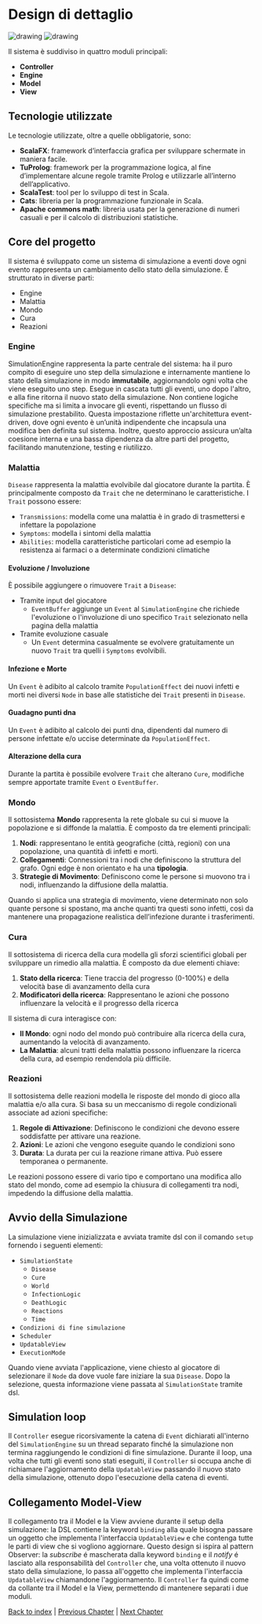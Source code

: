 # Design di dettaglio

<img src="package.drawio.png" alt="drawing" style="max-height:600px;"/>

<img src="detailedArc.drawio.png" alt="drawing"/>

Il sistema è suddiviso in quattro moduli principali:
- **Controller**
- **Engine**
- **Model**
- **View**


## Tecnologie utilizzate
Le tecnologie utilizzate, oltre a quelle obbligatorie, sono:
- **ScalaFX**: framework d’interfaccia grafica per sviluppare schermate in maniera facile.
- **TuProlog**: framework per la programmazione logica, al fine d’implementare alcune regole tramite Prolog e utilizzarle all’interno dell’applicativo.
- **ScalaTest**: tool per lo sviluppo di test in Scala.
- **Cats**: libreria per la programmazione funzionale in Scala.
- **Apache commons math**: libreria usata per la generazione di numeri casuali e per il calcolo di distribuzioni statistiche.

## Core del progetto
Il sistema é sviluppato come un sistema di simulazione a eventi dove ogni evento rappresenta un cambiamento dello stato della simulazione.
É strutturato in diverse parti:
- Engine
- Malattia
- Mondo
- Cura
- Reazioni

### Engine
SimulationEngine rappresenta la parte centrale del sistema: ha il puro compito di eseguire uno step della
simulazione e internamente mantiene lo stato della simulazione in modo **immutabile**, aggiornandolo ogni volta che viene eseguito uno step.
Esegue in cascata tutti gli eventi, uno dopo l'altro, e alla fine ritorna il nuovo stato della simulazione.
Non contiene logiche specifiche ma si limita a invocare gli eventi, rispettando un flusso di simulazione prestabilito.
Questa impostazione riflette un'architettura event-driven, dove ogni evento è un’unità indipendente che incapsula una modifica ben definita sul sistema.
Inoltre, questo approccio assicura un’alta coesione interna e una bassa dipendenza da altre parti del progetto,
facilitando manutenzione, testing e riutilizzo.

### Malattia
`Disease` rappresenta la malattia evolvibile dal giocatore durante la partita.
È principalmente composto da `Trait` che ne determinano le caratteristiche.
I `Trait` possono essere:
- `Transmissions`: modella come una malattia è in grado di trasmettersi e infettare la popolazione
- `Symptoms`: modella i sintomi della malattia
- `Abilities`: modella caratteristiche particolari come ad esempio la resistenza ai farmaci o a determinate condizioni climatiche

#### Evoluzione / Involuzione
È possibile aggiungere o rimuovere `Trait` a `Disease`:
- Tramite input del giocatore
  - `EventBuffer` aggiunge un `Event` al `SimulationEngine` che richiede l'evoluzione o l'involuzione 
  di uno specifico `Trait` selezionato nella pagina della malattia
- Tramite evoluzione casuale
  - Un `Event` determina casualmente se evolvere gratuitamente un nuovo `Trait` tra quelli i `Symptoms` evolvibili.

#### Infezione e Morte
Un `Event` è adibito al calcolo tramite `PopulationEffect` dei nuovi infetti e morti nei diversi `Node` in base alle statistiche 
dei `Trait` presenti in `Disease`.

#### Guadagno punti dna
Un `Event` è adibito al calcolo dei punti dna, dipendenti dal numero di persone infettate e/o uccise 
determinate da `PopulationEffect`.

#### Alterazione della cura
Durante la partita è possibile evolvere `Trait` che alterano `Cure`, modifiche sempre apportate tramite `Event` o `EventBuffer`.

### Mondo
Il sottosistema **Mondo** rappresenta la rete globale su cui si muove la popolazione e si diffonde la malattia.
È composto da tre elementi principali:
1. **Nodi**: rappresentano le entità geografiche (città, regioni) con una popolazione, una quantità di infetti e morti.
2. **Collegamenti**: Connessioni tra i nodi che definiscono la struttura del grafo. Ogni edge è non orientato e ha una **tipologia**.
3. **Strategie di Movimento**: Definiscono come le persone si muovono tra i nodi, influenzando la diffusione della malattia.

Quando si applica una strategia di movimento, viene determinato non solo quante persone si spostano,
ma anche quanti tra questi sono infetti, così da mantenere una propagazione realistica dell’infezione durante i trasferimenti.


### Cura
Il sottosistema di ricerca della cura modella gli sforzi scientifici globali per sviluppare un rimedio alla malattia. 
È composto da due elementi chiave:
1. **Stato della ricerca**: Tiene traccia del progresso (0-100%) e della velocità base di avanzamento della cura
2. **Modificatori della ricerca**: Rappresentano le azioni che possono influenzare la velocità e il progresso della ricerca

Il sistema di cura interagisce con:
- **Il Mondo**: ogni nodo del mondo può contribuire alla ricerca della cura, aumentando la velocità di avanzamento.
- **La Malattia**: alcuni tratti della malattia possono influenzare la ricerca della cura, ad esempio rendendola più difficile.

### Reazioni
Il sottosistema delle reazioni modella le risposte del mondo di gioco alla malattia e/o alla cura. 
Si basa su un meccanismo di regole condizionali associate ad azioni specifiche:
1. **Regole di Attivazione**: Definiscono le condizioni che devono essere soddisfatte per attivare una reazione.
2. **Azioni**: Le azioni che vengono eseguite quando le condizioni sono
3. **Durata**: La durata per cui la reazione rimane attiva. Può essere temporanea o permanente.

Le reazioni possono essere di vario tipo e comportano una modifica allo stato del mondo, come ad esempio la chiusura di 
collegamenti tra nodi, impedendo la diffusione della malattia.

## Avvio della Simulazione
La simulazione viene inizializzata e avviata tramite dsl con il comando `setup` fornendo i seguenti elementi:

- `SimulationState`
  - `Disease`
  - `Cure`
  - `World`
  - `InfectionLogic`
  - `DeathLogic`
  - `Reactions`
  - `Time`
- `Condizioni di fine simulazione`
- `Scheduler`
- `UpdatableView`
- `ExecutionMode`

Quando viene avviata l'applicazione, viene chiesto al giocatore di selezionare il `Node`
da dove vuole fare iniziare la sua `Disease`.
Dopo la selezione, questa informazione viene passata al `SimulationState` tramite dsl.


## Simulation loop
Il `Controller` esegue ricorsivamente la catena di `Event` dichiarati all'interno del `SimulationEngine` su un thread separato
finché la simulazione non termina raggiungendo le condizioni di fine simulazione. Durante il loop, una volta che 
tutti gli eventi sono stati eseguiti, il `Controller` si occupa anche di richiamare l'aggiornamento della `UpdatableView`
passando il nuovo stato della simulazione, ottenuto dopo l'esecuzione della catena di eventi.

## Collegamento Model-View
Il collegamento tra il Model e la View avviene durante il setup della simulazione: la DSL contiene la keyword `binding`
alla quale bisogna passare un oggetto che implementa l'interfaccia `UpdatableView` e che contenga tutte le parti di view che si vogliono aggiornare.
Questo design si ispira al pattern Observer: la *subscribe* é mascherata dalla keyword `binding` e il *notify* 
é lasciato alla responsabilità del `Controller` che, una volta ottenuto il nuovo stato della simulazione,
lo passa all'oggetto che implementa l'interfaccia `UpdatableView` chiamandone l'aggiornamento.
Il `Controller` fa quindi come da collante tra il Model e la View, permettendo di mantenere separati i due moduli.

[Back to index](../index.md) |
[Previous Chapter](../3-architectural-design/design.md) |
[Next Chapter](../5-implementation/impl.md)